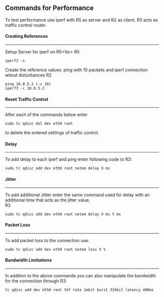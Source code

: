 ## Commands for Performance
To test performance use iperf with R5 as server and R2 as client. R3 acts as traffic control router. 
#### Creating References
---
Setup Server for iperf on R5<\br>
R5
```console
iperf3 -s
```
Create the reference values: ping with 10 packets and iperf connection witout disturbances
R2
```console
ping 10.0.5.2 [-c 10]
iperf3 -c 10.0.5.2
```
#### Reset Traffic Control
---
After each of the commands below enter
```console
sudo tc qdisc del dev eth0 root
```
to delete the entered settings of traffic control.
#### Delay
---
To add delay to each iperf and ping enter following code to R3:
```console
sudo tc qdisc add dev eth0 root netem delay X ms
```
#### Jitter
---
To add additional Jitter enter the same command used for delay with an additional time that acts as the jitter value.  
R3
```console
sudo tc qdisc add dev eth0 root netem delay X ms Y ms
```
#### Packet Loss
---
To add packet loss to the connection use:
```console
sudo tc qdisc add dev eth0 root netem loss X %
```
#### Bandwidth Limitations
---
In addition to the above commands you can also manipulate the bandwidth for the connection through R3:
```console
tc qdisc add dev eth0 root tbf rate 1mbit burst 32kbit latency 400ms
```